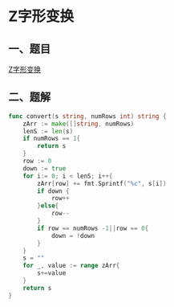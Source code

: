 # Z字形变换

## 一、题目

[Z字形变换](https://leetcode-cn.com/problems/zigzag-conversion/)

## 二、题解

```go
func convert(s string, numRows int) string {
    zArr := make([]string, numRows)
    lenS := len(s)
    if numRows == 1{
        return s
    }
    row := 0
    down := true
    for i:= 0; i < lenS; i++{
        zArr[row] += fmt.Sprintf("%c", s[i])
        if down {
            row++
        }else{
            row--
        }
        if row == numRows -1||row == 0{
            down = !down
        }
    }
    s = ""
    for _, value := range zArr{
        s+=value
    }
    return s
}
```
